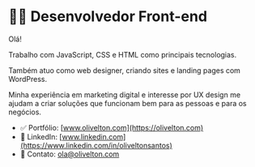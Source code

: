 # 🧑‍💻 Desenvolvedor Front-end

Olá!

Trabalho com JavaScript, CSS e HTML como principais tecnologias.

Também atuo como web designer, criando sites e landing pages com WordPress.

Minha experiência em marketing digital e interesse por UX design me ajudam a criar soluções que funcionam bem para as pessoas e para os negócios.

- ✅ Portfólio: [www.olivelton.com](https://olivelton.com)
- 💼 LinkedIn: [www.linkedin.com](https://www.linkedin.com/in/oliveltonsantos)
- 💬 Contato: ola@olivelton.com
